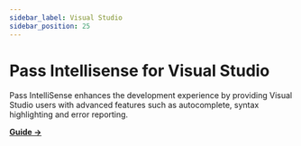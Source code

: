 ```yaml
---
sidebar_label: Visual Studio
sidebar_position: 25
---
```

# Pass Intellisense for Visual Studio

Pass IntelliSense enhances the development experience by providing Visual Studio users with advanced features such as autocomplete, syntax highlighting and error reporting.

[**Guide  →**](https://github.com/Microsoft/typescript-styled-plugin#with-visual-studio)
